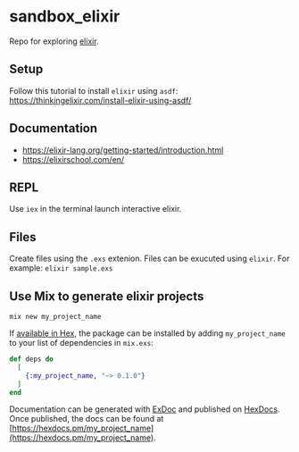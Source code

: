 # sandbox_elixir

Repo for exploring [elixir](https://elixir-lang.org/).

## Setup

Follow this tutorial to install `elixir` using `asdf`: https://thinkingelixir.com/install-elixir-using-asdf/

## Documentation

- https://elixir-lang.org/getting-started/introduction.html
- https://elixirschool.com/en/

## REPL

Use `iex` in the terminal launch interactive elixir.

## Files

Create files using the `.exs` extenion. Files can be exucuted using `elixir`. For example: `elixir sample.exs`

## Use Mix to generate elixir projects

`mix new my_project_name`

If [available in Hex](https://hex.pm/docs/publish), the package can be installed
by adding `my_project_name` to your list of dependencies in `mix.exs`:

```elixir
def deps do
  [
    {:my_project_name, "~> 0.1.0"}
  ]
end
```

Documentation can be generated with [ExDoc](https://github.com/elixir-lang/ex_doc)
and published on [HexDocs](https://hexdocs.pm). Once published, the docs can
be found at [https://hexdocs.pm/my_project_name](https://hexdocs.pm/my_project_name).
